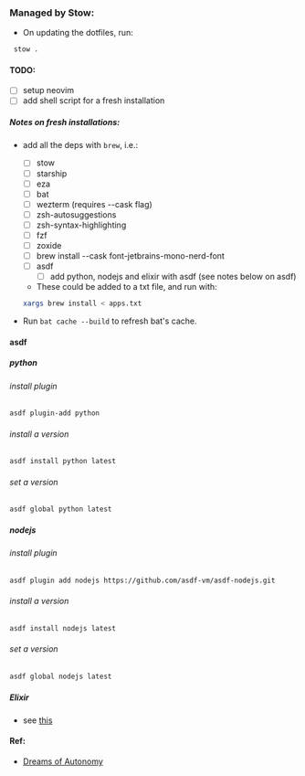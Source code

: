 ### Managed by Stow:

- On updating the dotfiles, run:

```sh
 stow .
```

#### TODO:

- [ ] setup neovim
- [ ] add shell script for a fresh installation

##### Notes on fresh installations:

- add all the deps with `brew`, i.e.:

  - [ ] stow
  - [ ] starship
  - [ ] eza
  - [ ] bat
  - [ ] wezterm (requires --cask flag)
  - [ ] zsh-autosuggestions
  - [ ] zsh-syntax-highlighting
  - [ ] fzf
  - [ ] zoxide
  - [ ] brew install --cask font-jetbrains-mono-nerd-font
  - [ ] asdf
    - [ ] add python, nodejs and elixir with asdf (see notes below on asdf)

  - These could be added to a txt file, and run with:
  ```sh
  xargs brew install < apps.txt
  ```

- Run `bat cache --build` to refresh bat's cache.

#### asdf

##### python

###### install plugin

```sh
asdf plugin-add python
```

###### install a version

```sh
asdf install python latest
```

###### set a version

```sh
asdf global python latest
```

##### nodejs

###### install plugin

```sh
asdf plugin add nodejs https://github.com/asdf-vm/asdf-nodejs.git
```

###### install a version

```sh
asdf install nodejs latest
```

###### set a version

```sh
asdf global nodejs latest
```

##### Elixir

- see [this](https://gigalixir.com/blog/a-beginners-guide-to-installing-elixir-with-asdf/)

#### Ref:

- [Dreams of Autonomy](https://www.youtube.com/watch?v=y6XCebnB9gs)
